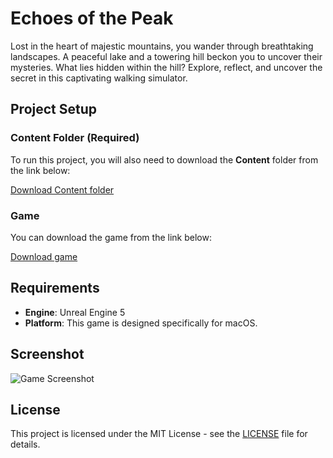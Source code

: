 # Echoes of the Peak

Lost in the heart of majestic mountains, you wander through breathtaking landscapes. A peaceful lake and a towering hill beckon you to uncover their mysteries. What lies hidden within the hill? Explore, reflect, and uncover the secret in this captivating walking simulator.

## Project Setup

### Content Folder (Required)

To run this project, you will also need to download the **Content** folder from the link below:

[Download Content folder](https://drive.google.com/drive/folders/1rgSIq6MfX6UVX1FK37lotwTUzYE0EVBp?usp=sharing)

### Game

You can download the game from the link below:

[Download game](https://drive.google.com/drive/u/1/folders/1i3BlBICE2HUoqg01nbvN8tUNsKqq4740)

## Requirements

- **Engine**: Unreal Engine 5
- **Platform**: This game is designed specifically for macOS.

## Screenshot

![Game Screenshot](images/screen.png)

## License

This project is licensed under the MIT License - see the [LICENSE](LICENSE) file for details.

